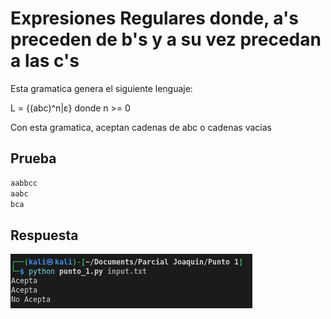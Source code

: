 # Expresiones Regulares donde, a's preceden de b's y a su vez precedan a las c's

Esta gramatica genera el siguiente lenguaje:

L = {(abc)^n|ε} donde n >= 0 

Con esta gramatica, aceptan cadenas de abc o cadenas vacias

## Prueba

```bash
aabbcc
aabc
bca
```
## Respuesta

![alt text](image.png)